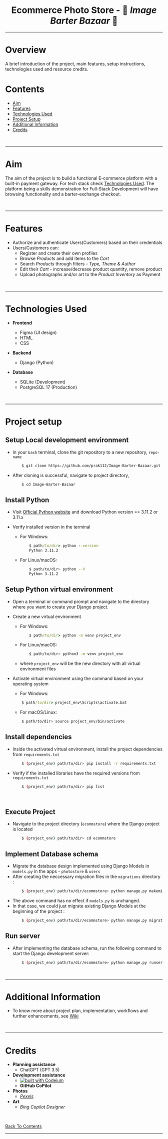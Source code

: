 <h1 align="center"> Ecommerce Photo Store - 🎨 <i>Image Barter Bazaar</i> 📸 </h1>

<hr>

# Overview
A brief introduction of the project, main features, setup instructions, technologies used and resource credits. 

# Contents
- [Aim](#aim)
- [Features](#features)
- [Technologies Used](#technologies-used)
- [Project Setup](#project-setup)
- [Additional Information](#additional-information)
- [Credits](#credits)

</br>
<hr>


# Aim
The aim of the project is to build a functional E-commerce platform with a built-in payment gateway. For tech stack check [Technologies Used](#technologies-used). The platform being a skills demonstration for Full-Stack Development will have browsing functionality and a barter-exchange checkout.

</br>
<hr>

# Features
- Authorize and authenticate Users(Customers) based on their credentials
- Users/Customers can:
  - Register and create their own profiles
  - Browse *Products* and add items to the *Cart*
  - Search *Products* through filters - *Type, Theme & Author*
  - Edit their *Cart* - increase/decrease product quantity, remove product
  - Upload photographs and/or art to the *Product Inventory* as Payment

</br>
<hr>

# Technologies Used
- **Frontend**
  - Figma (UI design)
  - HTML
  - CSS

- **Backend**
  - Django (Python)

- **Database**
  - SQLite (Development)
  - PostgreSQL 17 (Production)


</br>
<hr>

# Project setup
## Setup Local development environment
- In your `bash` terminal, clone the git repository to a new repository, `repo-name` 
    ```bash
        $ git clone https://github.com/prak112/Image-Barter-Bazaar.git
    ```
- After cloning is successful, navigate to project directory, 
    ```bash
        $ cd Image-Barter-Bazaar
    ```

## Install Python
- Visit [Official Python website](https://www.python.org/) and download Python version == 3.11.2 or 3.11.x

- Verify installed version in the terminal
    - For Windows:
        ```cmd
            $ path/to/dir> python --version 
            Python 3.11.2
        ```
    - For Linux/macOS:
        ```bash
            $ path/to/dir> python --V 
            Python 3.11.2
        ```

## Setup Python virtual environment
- Open a terminal or command prompt and navigate to the directory where you want to create your Django project. 
- Create a new virtual environment
    - For Windows:
        ```cmd
            $ path/to/dir> python -m venv project_env
        ```
    - For Linux/macOS:
        ```bash
            $ path/to/dir> python3 -m venv project_env
        ```    
    - where `project_env` will be the new directory with all virtual environment files

- Activate virtual environment using the command based on your operating system
    - For Windows:
    ```cmd
        $ path/to/dir> project_env\Scripts\activate.bat
    ```
    - For macOS/Linux:
    ```bash
        $ path/to/dir> source project_env/bin/activate
    ```

## Install dependencies
- Inside the activated virtual environment, install the project dependencies from `requirements.txt`
    ```sh
        $ (project_env) path/to/dir> pip install -r requirements.txt
    ```

- Verify if the installed libraries have the required versions from `requirements.txt`
    ```sh
        $ (project_env) path/to/dir> pip list
    ```


<br>

## Execute Project
- Navigate to the project directory (`ecommstore`) where the Django project is located
    ```sh
        $ (project_env) path/to/dir> cd ecommstore
    ```

## Implement Database schema
- Migrate the database design implemented using Django Models in `models.py` in the apps - `photostore` & `users` 
- After creating the neccessary migration files in the `migrations` directory :
    ```sh
        $ (project_env) path/to/dir/ecommstore> python manage.py makemigrations 
    ```
- The above command has no effect if `models.py` is unchanged. 
- In that case, we could just migrate existing Django Models at the beginning of the project :
    ```sh
        $ (project_env) path/to/dir/ecommstore> python manage.py migrate
    ```

## Run server
- After implementing the database schema, run the following command to start the Django development server:
    ```sh
        $ (project_env) path/to/dir/ecommstore> python manage.py runserver
    ```

</br>
<hr>

# Additional Information
- To know more about project plan, implementation, workflows and further enhancements, see [Wiki](https://github.com/prak112/Image-Barter-Bazaar/wiki)

</br>
<hr>

# Credits
- **Planning assistance** 
  - ChatGPT (GPT 3.5)
- **Development assistance** 
  - [![built with Codeium](https://codeium.com/badges/main)](https://codeium.com/badges/main)
  - **GitHub CoPilot**
- **Photos** 
  - *[Pexels](https://www.pexels.com)*
- **Art** 
  - *Bing Copilot Designer*

<br>

[Back To Contents](#contents)

<hr>
